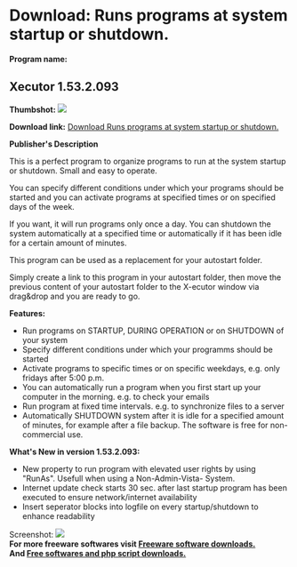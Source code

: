 # Download: Runs programs at system startup or shutdown.

**Program name:**

## Xecutor 1.53.2.093

  
**Thumbshot:** ![](http://www.freewarefiles.com/screenshot/xecutor15_md.jpg)   
  
**Download link:** [Download Runs programs at system startup or shutdown.](http://freesoftwares.boysofts.com/Xecutor_program_16507.html)  
  


**Publisher's Description**  
  


This is a perfect program to organize programs to run at the system startup or shutdown. Small and easy to operate. 

You can specify different conditions under which your programs should be started and you can activate programs at specified times or on specified days of the week.

If you want, it will run programs only once a day. You can shutdown the system automatically at a specified time or automatically if it has been idle for a certain amount of minutes.

This program can be used as a replacement for your autostart folder.

Simply create a link to this program in your autostart folder, then move the previous content of your autostart folder to the X-ecutor window via drag&drop and you are ready to go.

**Features:**

  * Run programs on STARTUP, DURING OPERATION or on SHUTDOWN of your system 
  * Specify different conditions under which your programms should be started 
  * Activate programs to specific times or on specific weekdays, e.g. only fridays after 5:00 p.m. 
  * You can automatically run a program when you first start up your computer in the morning. e.g. to check your emails 
  * Run program at fixed time intervals. e.g. to synchronize files to a server 
  * Automatically SHUTDOWN system after it is idle for a specified amount of minutes, for example after a file backup. 
The software is free for non-commercial use. 

**What's New in version 1.53.2.093:**

  * New property to run program with elevated user rights by using "RunAs". Usefull when using a Non-Admin-Vista- System. 
  * Internet update check starts 30 sec. after last startup program has been executed to ensure network/internet availability 
  * Insert seperator blocks into logfile on every startup/shutdown to enhance readability 

  
  
Screenshot: ![](http://www.freewarefiles.com/screenshot/xecutor15.jpg)   
**For more freeware softwares visit [Freeware software downloads.](http://freesoftwares.boysofts.com/)**   
**And [Free softwares and php script downloads.](http://www.boysofts.com/)**
